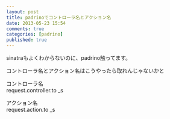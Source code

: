 ```yaml
---
layout: post
title: padrinoでコントローラ名とアクション名
date: 2013-05-23 15:54
comments: true
categories: [padrino]
published: true
---
```




sinatraもよくわからないのに、padrino触ってます。  
  
コントローラ名とアクション名はこうやったら取れんじゃないかと  
  
コントローラ名  
request.controller.to  _s  
  
アクション名  
request.action.to  _s


